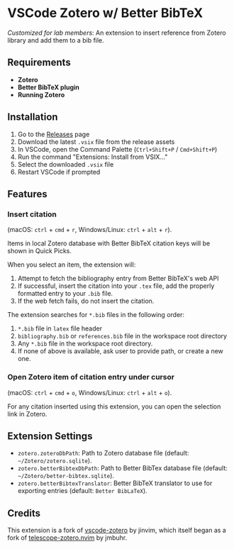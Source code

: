 # VSCode Zotero w/ Better BibTeX

*Customized for lab members*: An extension to insert reference from Zotero library and add them to a bib file.

## Requirements

- **Zotero**
- **Better BibTeX plugin**
- **Running Zotero**

## Installation

1. Go to the [Releases](https://github.com/AAML/vscode-zotero/releases) page
2. Download the latest `.vsix` file from the release assets
3. In VSCode, open the Command Palette (`Ctrl+Shift+P` / `Cmd+Shift+P`)
4. Run the command "Extensions: Install from VSIX..."
5. Select the downloaded `.vsix` file
6. Restart VSCode if prompted

## Features

### Insert citation

(macOS: `ctrl` + `cmd` + `r`, Windows/Linux: `ctrl` + `alt` + `r`).

Items in local Zotero database with Better BibTeX citation keys will be shown in Quick Picks.

When you select an item, the extension will:

1. Attempt to fetch the bibliography entry from Better BibTeX's web API
2. If successful, insert the citation into your `.tex` file, add the properly formatted entry to your `.bib` file.
3. If the web fetch fails, do not insert the citation.

The extension searches for `*.bib` files in the following order:

1. `*.bib` file in `latex` file header
2. `bibliography.bib` or `references.bib` file in the workspace root directory
3. Any `*.bib` file in the workspace root directory.
4. If none of above is available, ask user to provide path, or create a new one.

### Open Zotero item of citation entry under cursor

(macOS: `ctrl` + `cmd` + `o`, Windows/Linux: `ctrl` + `alt` + `o`).

For any citation inserted using this extension, you can open the selection link in Zotero.

## Extension Settings

- `zotero.zoteroDbPath`: Path to Zotero database file (default: `~/Zotero/zotero.sqlite`).
- `zotero.betterBibtexDbPath`: Path to Better BibTex database file (default: `~/Zotero/better-bibtex.sqlite`).
- `zotero.betterBibtexTranslator`: Better BibTeX translator to use for exporting entries (default: `Better BibLaTeX`).

## Credits

This extension is a fork of [vscode-zotero](https://github.com/jinvim/vscode-zotero) by jinvim, which itself began as a fork of [telescope-zotero.nvim](https://github.com/jmbuhr/telescope-zotero.nvim) by jmbuhr.
